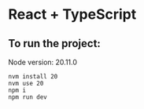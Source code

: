 # React + TypeScript


## To run the project:  

Node version: 20.11.0  

``nvm install 20``  
``nvm use 20``  
``npm i``  
``npm run dev``  
